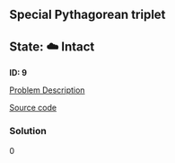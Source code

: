 ## Special Pythagorean triplet

## State: :cloud: **Intact**

**ID: 9**

[Problem Description](https://projecteuler.net/problem=9)

[Source code](main.cpp)

### Solution
0